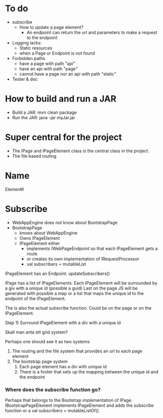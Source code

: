 
# To do
- subscribe
  - How to update a page element?
    - An endpoint can return the url and parameters to make a request to the endpoint    
- Logging lacks:
  - Static resources
  - when a Page or Endpoint is not found
- Forbidden paths
  - have a page with path "api"
  - have an api with path "page"
  - cannot have a page nor an api with path "static"
- Tester & doc


# How to build and run a JAR
- Build a JAR: mvn clean package 
- Run the JAR: java -jar myJar.jar


# Super central for the project
- The IPage and IPageElement class is the central class in the project.
- The file based routing


# Name
ElementK





# Subscribe
- WebAppEngine does not know about BootstrapPage
- BootstrapPage 
  - knows about WebAppEngine 
  - Owns IPageElement
  - IPageElement either 
    - implements IWebPageEndpoint so that each IPageElement gets a route
    - or creates its own implementation of IRequestProcessor
    - val subscribers = mutableList<IPageElement>


IPageElement has an Endpoint.
updateSubscribers()

IPage has a list of IPageElements.
Each IPageElement will be surrounded by a giv with a unique id (possible a guid)
Last on the page JS will be generated with possible a map or a list 
that maps the unique id to the endpoint of the IPageElement.

The is also the actual subscribe function. 
Could be on the page or on the IPageElement.

Step 1) Surround IPageElement with a div with a unique id

Skall man anta ett grid system?

Perhaps one should see it as two systems
1) The routing and the file system that provides an url to each page element
2) The bootstrap page system 
   1) Each page element has a div with unique id
   2) There is a footer that sets up the mapping between the unique id and the endpoint

### Where does the subscribe function go?
Perhaps that belongs to the Bootstrap implementation of IPage. 
IBootstrapPageElement implements IPageElement and adds the subscribe function or 
a val subscribers = mutableListOf<IBootstrapPageElement>()


```kotlin

```
